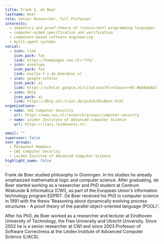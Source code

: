 ```yaml
---
title: Frank S. de Boer
lastname: Boer
role: Senior Researcher, Full Professor
interests:
  - semantics and proof-theory of (concurrent) programming languages
  - computer-aided specification and verification
  - component-based software engineering
  - multi-agent systems
social:
  - icon: link
    icon_pack: fas
    link: https://homepages.cwi.nl/~frb/
  - icon: envelope
    icon_pack: fas
    link: mailto:f.s.de.boer@cwi.nl
  - icon: google-scholar
    icon_pack: ai
    link: https://scholar.google.nl/citations?hl=nl&user=HC-WGXAAAAAJ
  - icon: dblp
    icon_pack: ai
    link: https://dblp.uni-trier.de/pid/b/DSsBoer.html
organizations:
  - name: CWI Computer Security
    url: https://www.cwi.nl/research/groups/computer-security
  - name: Leiden Institute of Advanced Computer Science
    url: https://liacs.leidenuniv.nl/

email: ""
superuser: false
user_groups:
  - Permanent Members
  - CWI Computer Security
  - Leiden Institue of Advanced Computer Science
highlight_name: false
---
```


Frank de Boer studied philosophy in Groningen. In his studies he already emphasized mathematical logic and computer science. After graduating, de Boer started working as a researcher and PhD student at Centrum Wiskunde & Informatica (CWI), as part of the European Union's information technology program ESPRIT. De Boer received his PhD in computer science in 1991 with the thesis 'Reasoning about dynamically evolving process structures - A proof theory of the parallel object-oriented language (POOL)'.

After his PhD, de Boer worked as a researcher and lecturer at Eindhoven University of Technology, the Free University and Utrecht University. Since 2002 he is a senior researcher at CWI and since 2003 Professor of Software Correctness at the Leiden Institute of Advanced Computer Science (LIACS).
